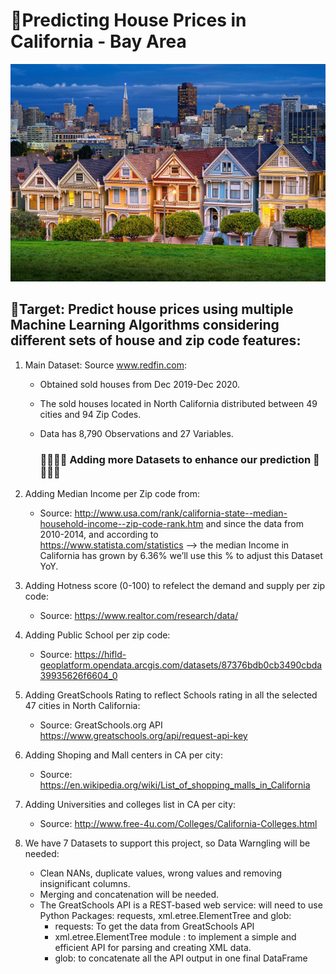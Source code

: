 # 🌟Predicting House Prices in California - Bay Area

![](images/SF_painted_ladies.jpg)

## 🌟Target: Predict house prices using multiple Machine Learning Algorithms considering different sets of house and zip code features:

1. Main Dataset: Source www.redfin.com:
    * Obtained sold houses from Dec 2019-Dec 2020.
    * The sold houses located in North California distributed between 49 cities and 94 Zip Codes.
    * Data has 8,790 Observations and 27 Variables.

         ### 🌟🌟🌟🌟 Adding more Datasets to enhance our prediction 🌟🌟🌟🌟

2. Adding Median Income per Zip code from:
    * Source: http://www.usa.com/rank/california-state--median-household-income--zip-code-rank.htm and since the data from 2010-2014, and according to              
      https://www.statista.com/statistics --> the median Income in California has grown by 6.36% we’ll use this % to adjust this Dataset YoY.
      
3. Adding Hotness score (0-100) to refelect the demand and supply per zip code:
    * Source: https://www.realtor.com/research/data/
      
4. Adding Public School per zip code:
    * Source: https://hifld-geoplatform.opendata.arcgis.com/datasets/87376bdb0cb3490cbda39935626f6604_0
    
5. Adding GreatSchools Rating to reflect Schools rating in all the selected 47 cities in North California:
    * Source: GreatSchools.org API https://www.greatschools.org/api/request-api-key

6. Adding Shoping and Mall centers in CA per city:
    * Source: https://en.wikipedia.org/wiki/List_of_shopping_malls_in_California
    
7. Adding Universities and colleges list in CA per city:
    * Source: http://www.free-4u.com/Colleges/California-Colleges.html
    
7. We have 7 Datasets to support this project, so Data Warngling will be needed:
    * Clean NANs, duplicate values, wrong values and removing insignificant columns.
    * Merging and concatenation will be needed.
    * The GreatSchools API is a REST-based web service: will need to use Python Packages: requests, xml.etree.ElementTree and glob:
         - requests: To get the data from GreatSchools API
         - xml.etree.ElementTree module : to implement a simple and efficient API for parsing and creating XML data.
         - glob: to concatenate all the API output in one final DataFrame
    


